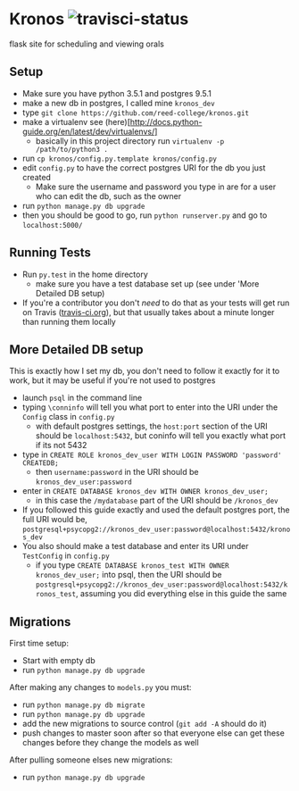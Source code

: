 # Kronos ![travisci-status](https://travis-ci.org/reed-college/kronos.svg?branch=master)
flask site for scheduling and viewing orals

## Setup
* Make sure you have python 3.5.1 and postgres 9.5.1
* make a new db in postgres, I called mine `kronos_dev`
* type `git clone https://github.com/reed-college/kronos.git`
* make a virtualenv see (here)[http://docs.python-guide.org/en/latest/dev/virtualenvs/]
  *  basically in this project directory run `virtualenv -p /path/to/python3 .`
* run `cp kronos/config.py.template kronos/config.py`
* edit `config.py` to have the correct postgres URI for the db you just created
  * Make sure the username and password you type in are for a user who can edit the db, such as the owner
* run `python manage.py db upgrade`
* then you should be good to go, run `python runserver.py` and go to `localhost:5000/`

## Running Tests
* Run `py.test` in the home directory
  * make sure you have a test database set up (see under 'More Detailed DB setup)
* If you're a contributor you don't *need* to do that as your tests will get run on Travis ([travis-ci.org](https://travis-ci.org/)), but that usually takes about a minute longer than running them locally

## More Detailed DB setup
This is exactly how I set my db, you don't need to follow it exactly for it to work, but it may be useful if you're not used to postgres
* launch `psql` in the command line
* typing `\conninfo` will tell you what port to enter into the URI under the `Config` class in `config.py`
  * with default postgres settings, the `host:port` section of the URI should be `localhost:5432`, but coninfo will tell you exactly what port if its not 5432
* type in `CREATE ROLE kronos_dev_user WITH LOGIN PASSWORD 'password' CREATEDB;`
  * then `username:password` in the URI should be `kronos_dev_user:password`
* enter in `CREATE DATABASE kronos_dev WITH OWNER kronos_dev_user;`
  * in this case the `/mydatabase` part of the URI should be `/kronos_dev`
* If you followed this guide exactly and used the default postgres port, the full URI would be, `postgresql+psycopg2://kronos_dev_user:password@localhost:5432/kronos_dev`
* You also should make a test database and enter its URI under `TestConfig` in `config.py`
  * if you type `CREATE DATABASE kronos_test WITH OWNER kronos_dev_user;` into psql, then the URI should be `postgresql+psycopg2://kronos_dev_user:password@localhost:5432/kronos_test`, assuming you did everything else in this guide the same

## Migrations
First time setup:
 * Start with empty db
 * run `python manage.py db upgrade`

After making any changes to  `models.py` you must:
 * run `python manage.py db migrate`
 * run `python manage.py db upgrade`
 * add the new migrations to source control (`git add -A` should do  it)
 * push changes to master soon after so that everyone else can get these changes before they change the models as well

After pulling someone elses new migrations:
 * run `python manage.py db upgrade`
